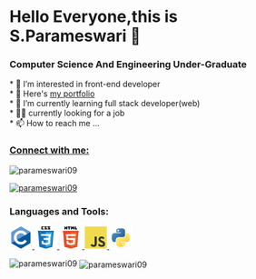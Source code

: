 <h1>Hello Everyone,this is S.Parameswari 👋 </h1>
<h3>Computer Science And Engineering Under-Graduate</h3>
*  👀 I’m interested in front-end developer<br>
* 🔭 Here's <a href="https://parameswari09.github.io/portfolio/">my portfolio</a> <br>
* 🌱 I’m currently learning full stack developer(web)<br>
* 🤵💼 currently looking for a job<br>
* 📫 How to reach me ...<br>

<a href="https://www.linkedin.com/in/parameswari06" target="blank">
<h3 align="left">Connect with me:</h3>
<p align="left"
<img align="center" src="https://raw.githubusercontent.com/rahuldkjain/github-profile-readme-generator/master/src/images/icons/Social/linked-in-alt.svg" alt="https://www.linkedin.com/in/parameswari06/" height="30" width="40" /></a>
</p>

<p align="left"> <img src="https://komarev.com/ghpvc/?username=parameswari09&label=Profile%20views&color=0e75b6&style=flat" alt="parameswari09" /> </p>

<p align="left"> <a href="https://github.com/ryo-ma/github-profile-trophy"><img src="https://github-profile-trophy.vercel.app/?username=parameswari09" alt="parameswari09" /></a> </p>


<h3 align="left">Languages and Tools:</h3>
<p align="left"> <a href="https://www.cprogramming.com/" target="_blank" rel="noreferrer"> <img src="https://raw.githubusercontent.com/devicons/devicon/master/icons/c/c-original.svg" alt="c" width="40" height="40"/> </a> <a href="https://www.w3schools.com/css/" target="_blank" rel="noreferrer"> <img src="https://raw.githubusercontent.com/devicons/devicon/master/icons/css3/css3-original-wordmark.svg" alt="css3" width="40" height="40"/> </a> <a href="https://www.w3.org/html/" target="_blank" rel="noreferrer"> <img src="https://raw.githubusercontent.com/devicons/devicon/master/icons/html5/html5-original-wordmark.svg" alt="html5" width="40" height="40"/> </a> <a href="https://developer.mozilla.org/en-US/docs/Web/JavaScript" target="_blank" rel="noreferrer"> <img src="https://raw.githubusercontent.com/devicons/devicon/master/icons/javascript/javascript-original.svg" alt="javascript" width="40" height="40"/> </a> <a href="https://www.python.org" target="_blank" rel="noreferrer"> <img src="https://raw.githubusercontent.com/devicons/devicon/master/icons/python/python-original.svg" alt="python" width="40" height="40"/> </a> </p>

<p><img align="left" src="https://github-readme-stats.vercel.app/api/top-langs?username=parameswari09&show_icons=true&locale=en&layout=compact" alt="parameswari09" /></p>

<p>&nbsp;<img align="center" src="https://github-readme-stats.vercel.app/api?username=parameswari09&show_icons=true&locale=en" alt="parameswari09" /></p>
